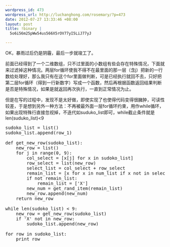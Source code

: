 ```yaml
--- 
wordpress_id: 473
wordpress_url: http://luchanghong.com/rosemary/?p=473
date: 2012-07-27 13:33:46 +08:00
layout: post
title: !binary |
  5o6i56m25pWw54us566X5rOV77yI5LiJ77yJ

---
```

OK，暴雨过后仍是阴霾，最后一步就竣工了。

前面已经得到了一个二维数组，只不过里面的小数组有些会存在特殊情况，下面就来过滤掉这种情况。两层for循环使我不得不在最里面的那一层（含j）把新的一行数给处理好，那么我只有在这个for里面做判断，可是已经执行就回不去，只好把第二层for循环（得到一行新数字）写成一个函数，然后再根据函数返回结果判断是否是特殊情况，如果是就返回再次执行，一直到正常情况为止。

但是在写的过程中，发现不是太好做，即使实现了也使得代码变得很臃肿，可读性较差，于是想到另外一种方法：不再被最外面一层for循环约束，用作while循环，如果出现特殊行直接忽视掉，不迭代如suduko_list即可，while截止条件就是len(suduko_list)&lt;9
<pre class="prettyprint">
sudoko_list = list()
sudoko_list.append(row_1)

def get_new_row(sudoko_list):
    new_row = list()
    for j in range(0, 9): 
        col_select = [x[j] for x in sudoko_list]
        row_select = list(new_row)
        select_list = col_select + row_select
        remain_list = [x for x in num_list if x not in select_list]
        if not remain_list:
            remain_list = ['X']
        new_num = get_rand_item(remain_list)
        new_row.append(new_num)
    return new_row

while len(sudoko_list) &lt; 9:
    new_row = get_new_row(sudoko_list)
    if 'X' not in new_row:
        sudoko_list.append(new_row)

for row in sudoko_list:
    print row
</pre>
&nbsp;
